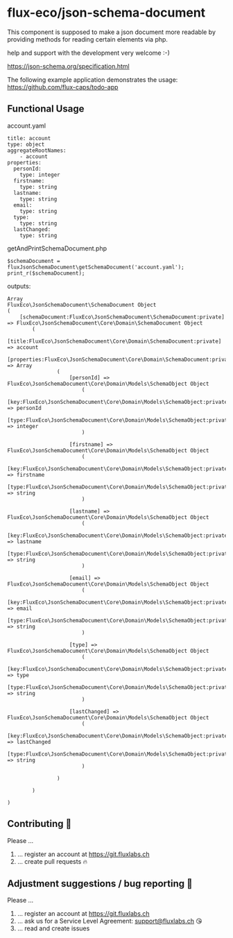 # flux-eco/json-schema-document

This component is supposed to make a json document more readable by 
providing methods for reading certain elements via php.

help and support with the development very welcome :-)

https://json-schema.org/specification.html

The following example application demonstrates the usage:
https://github.com/flux-caps/todo-app

## Functional Usage
account.yaml
```
title: account
type: object
aggregateRootNames:
    - account
properties:
  personId:
    type: integer
  firstname:
    type: string
  lastname:
    type: string
  email:
    type: string
  type:
    type: string
  lastChanged:
    type: string
```

getAndPrintSchemaDocument.php
```
$schemaDocument = fluxJsonSchemaDocument\getSchemaDocument('account.yaml');
print_r($schemaDocument);
```

outputs:
```
Array
FluxEco\JsonSchemaDocument\SchemaDocument Object
(
    [schemaDocument:FluxEco\JsonSchemaDocument\SchemaDocument:private] => FluxEco\JsonSchemaDocument\Core\Domain\SchemaDocument Object
        (
            [title:FluxEco\JsonSchemaDocument\Core\Domain\SchemaDocument:private] => account
            [properties:FluxEco\JsonSchemaDocument\Core\Domain\SchemaDocument:private] => Array
                (
                    [personId] => FluxEco\JsonSchemaDocument\Core\Domain\Models\SchemaObject Object
                        (
                            [key:FluxEco\JsonSchemaDocument\Core\Domain\Models\SchemaObject:private] => personId
                            [type:FluxEco\JsonSchemaDocument\Core\Domain\Models\SchemaObject:private] => integer
                        )

                    [firstname] => FluxEco\JsonSchemaDocument\Core\Domain\Models\SchemaObject Object
                        (
                            [key:FluxEco\JsonSchemaDocument\Core\Domain\Models\SchemaObject:private] => firstname
                            [type:FluxEco\JsonSchemaDocument\Core\Domain\Models\SchemaObject:private] => string
                        )

                    [lastname] => FluxEco\JsonSchemaDocument\Core\Domain\Models\SchemaObject Object
                        (
                            [key:FluxEco\JsonSchemaDocument\Core\Domain\Models\SchemaObject:private] => lastname
                            [type:FluxEco\JsonSchemaDocument\Core\Domain\Models\SchemaObject:private] => string
                        )

                    [email] => FluxEco\JsonSchemaDocument\Core\Domain\Models\SchemaObject Object
                        (
                            [key:FluxEco\JsonSchemaDocument\Core\Domain\Models\SchemaObject:private] => email
                            [type:FluxEco\JsonSchemaDocument\Core\Domain\Models\SchemaObject:private] => string
                        )

                    [type] => FluxEco\JsonSchemaDocument\Core\Domain\Models\SchemaObject Object
                        (
                            [key:FluxEco\JsonSchemaDocument\Core\Domain\Models\SchemaObject:private] => type
                            [type:FluxEco\JsonSchemaDocument\Core\Domain\Models\SchemaObject:private] => string
                        )

                    [lastChanged] => FluxEco\JsonSchemaDocument\Core\Domain\Models\SchemaObject Object
                        (
                            [key:FluxEco\JsonSchemaDocument\Core\Domain\Models\SchemaObject:private] => lastChanged
                            [type:FluxEco\JsonSchemaDocument\Core\Domain\Models\SchemaObject:private] => string
                        )

                )

        )

)
```

## Contributing :purple_heart:
Please ...
1. ... register an account at https://git.fluxlabs.ch
2. ... create pull requests :fire:

## Adjustment suggestions / bug reporting :feet:
Please ...
1. ... register an account at https://git.fluxlabs.ch
2. ... ask us for a Service Level Agreement: support@fluxlabs.ch :kissing_heart:
3. ... read and create issues